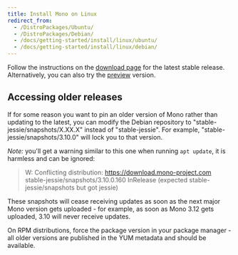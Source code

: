 ```yaml
---
title: Install Mono on Linux
redirect_from:
  - /DistroPackages/Ubuntu/
  - /DistroPackages/Debian/
  - /docs/getting-started/install/linux/ubuntu/
  - /docs/getting-started/install/linux/debian/
---
```


Follow the instructions on the [download page](/download/stable/#download-lin) for the latest stable release. Alternatively, you can also try the [preview](/download/preview/#download-lin) version.

Accessing older releases
------------------------

If for some reason you want to pin an older version of Mono rather than updating to the latest, you can modify the Debian repository to "stable-jessie/snapshots/X.XX.X" instead of "stable-jessie". For example, "stable-jessie/snapshots/3.10.0" will lock you to that version.

_Note:_ you'll get a warning similar to this one when running `apt update`, it is harmless and can be ignored:

> W: Conflicting distribution: https://download.mono-project.com stable-jessie/snapshots/3.10.0.160 InRelease (expected stable-jessie/snapshots but got jessie)

These snapshots will cease receiving updates as soon as the next major Mono version gets uploaded - for example, as soon as Mono 3.12 gets uploaded, 3.10 will never receive updates.

On RPM distributions, force the package version in your package manager - all older versions are published in the YUM metadata and should be available.

